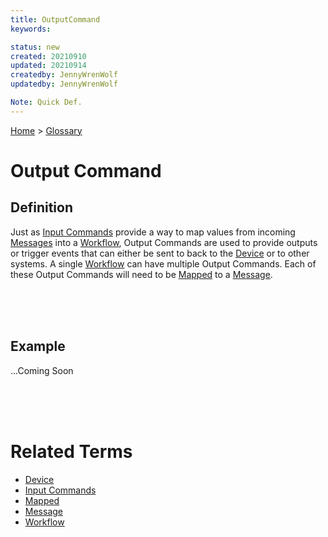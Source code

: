 ```yaml
---
title: OutputCommand
keywords: 

status: new
created: 20210910
updated: 20210914
createdby: JennyWrenWolf
updatedby: JennyWrenWolf

Note: Quick Def.
---
```

[Home](../Index.md) > [Glossary](./Index.md)

# Output Command
## Definition
Just as [Input Commands](./Glossary/InputCommand.md) provide a way to map values from incoming [Messages](./Glossary/Message.md) into a [Workflow](./Glossary/Workflow.md), Output Commands are used to provide outputs or trigger events that can either be sent to back to the [Device](./Glossary/Device.md) or to other systems.  A single [Workflow](./Glossary/Workflow.md) can have multiple Output Commands.  Each of these Output Commands will need to be [Mapped](./Glossary/Mapping.md) to a [Message](./Glossary/Message.md).

<br>
<br>
<br>

## Example
...Coming Soon

<br>
<br>
<br>

# Related Terms
- [Device](./Glossary/Device.md)
- [Input Commands](./Glossary/InputCommand.md)
- [Mapped](./Glossary/Mapping.md)
- [Message](./Glossary/Message.md)
- [Workflow](./Glossary/Workflow.md)
